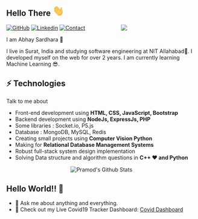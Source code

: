 <h2> Hello There <img src="https://raw.githubusercontent.com/ABSphreak/ABSphreak/master/gifs/Hi.gif" width="30px"></h2>

<img align="right" src="https://github.com/Abhaysardhara/Abhaysardhara/blob/main/Developer.gif" width='200'/>

[![GitHub](https://img.shields.io/badge/SUPPORT%20AT-GITHUB-blue?style=for-the-badge&logo=github)](https://github.com/Abhaysardhara) 
[![Linkedin](https://img.shields.io/badge/MY%20PROFILE-Linkedin-blue?style=for-the-badge&logo=linkedin)](https://www.linkedin.com/in/abhaysardhara7675/) 
[![Contact](https://img.shields.io/badge/CONTACT-GMAIL-yellow?style=for-the-badge&logo=gmail&logoColor=white)](mailto:abhaysardhara7675@gmail.com)
 
I am Abhay Sardhara 🧔

I live in Surat, India and studying software engineering at NIT Allahabad🏫. I developed myself on the web for over 2 years. I am currently learning Machine Learning 😎.

## ⚡ Technologies
Talk to me about
- Front-end development using **HTML, CSS, JavaScript, Bootstrap**
- Backend development using **NodeJs, ExpressJs, PHP**
- Some libraries : Socket.io, P5.js
- Database : MongoDB, MySQL, Redis
- Creating small projects using **Computer Vision Python**
- Making for **Relational Database Management Systems**
- Robust full-stack system design implementation
- Solving Data structure and algorithm questions in **C++ ❤️ and Python**


<p align="center">
<img align="center" src="https://github-readme-stats.vercel.app/api?username=Abhaysardhara&&show_icons=true&theme=radical" alt="Pramod's Github Stats">
</p> 


## Hello World!! 🤔
- 💬 Ask me about anything and everything.
- 🎯 Check out my Live Covid19 Tracker Dashboard: [Covid Dashboard](https://covid19-tracker-abhay.herokuapp.com/)
